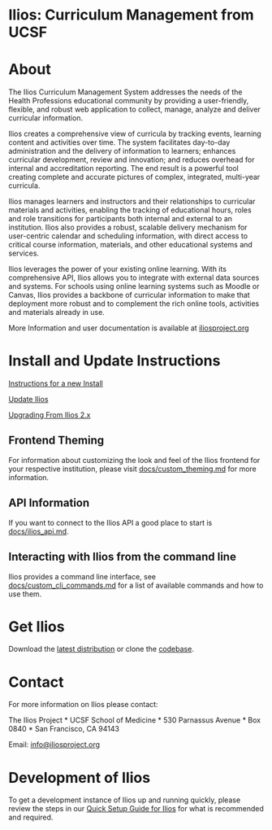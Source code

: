 # Ilios: Curriculum Management from UCSF

# About

The Ilios Curriculum Management System addresses the needs of the Health Professions educational community by providing a user-friendly, flexible, and robust web application to collect, manage, analyze and deliver curricular information.

Ilios creates a comprehensive view of curricula by tracking events, learning content and activities over time. The system facilitates day-to-day administration and the delivery of information to learners; enhances curricular development, review and innovation; and reduces overhead for internal and accreditation reporting. The end result is a powerful tool creating complete and accurate pictures of complex, integrated, multi-year curricula.

Ilios manages learners and instructors and their relationships to curricular materials and activities, enabling the tracking of educational hours, roles and role transitions for participants both internal and external to an institution. Ilios also provides a robust, scalable delivery mechanism for user-centric calendar and scheduling information, with direct access to critical course information, materials, and other educational systems and services.

Ilios leverages the power of your existing online learning. With its comprehensive API, Ilios allows you to integrate with external data sources and systems. For schools using online learning systems such as Moodle or Canvas, Ilios provides a backbone of curricular information to make that deployment more robust and to complement the rich online tools, activities and materials already in use.

More Information and user documentation is available at [iliosproject.org](http://iliosproject.org)

# Install and Update Instructions
[Instructions for a new Install](docs/install.md)

[Update Ilios](docs/update.md)

[Upgrading From Ilios 2.x](docs/upgrade_ilios_2_to_3.md)

## Frontend Theming

For information about customizing the look and feel of the Ilios frontend for your respective institution, please visit [docs/custom_theming.md](docs/custom_theming.md) for more information.

## API Information

If you want to connect to the Ilios API a good place to start is [docs/ilios_api.md](docs/ilios_api.md).

## Interacting with Ilios from the command line

Ilios provides a command line interface, see [docs/custom_cli_commands.md](docs/custom_cli_commands.md) 
for a list of available commands and how to use them. 

# Get Ilios

Download the [latest distribution](https://github.com/ilios/ilios/releases) or clone the [codebase](https://github.com/ilios/ilios).

# Contact

For more information on Ilios please contact:

The Ilios Project *
UCSF School of Medicine *
530 Parnassus Avenue *
Box 0840 *
San Francisco, CA 94143  

Email: info@iliosproject.org

# Development of Ilios

To get a development instance of Ilios up and running quickly, please review the steps in our [Quick Setup Guide for Ilios](https://github.com/ilios/ilios/blob/master/docs/ilios_quick_setup_for_admins.md) for what is recommended and required.
